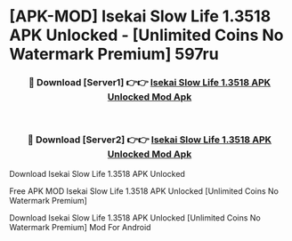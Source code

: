 # [APK-MOD] Isekai Slow Life 1.3518 APK Unlocked - [Unlimited Coins No Watermark Premium] 597ru



<div align="center">
<h3>🔴 Download [Server1] 👉👉 <a href="https://momento.my/?title=Isekai_Slow_Life_1.3518_APK_Unlocked">Isekai Slow Life 1.3518 APK Unlocked Mod Apk</a></h3><br>

<h3>🔴 Download [Server2] 👉👉 <a href="https://momento.my/?title=Isekai_Slow_Life_1.3518_APK_Unlocked">Isekai Slow Life 1.3518 APK Unlocked Mod Apk</a></h3>
</div>



Download Isekai Slow Life 1.3518 APK Unlocked 

Free APK MOD Isekai Slow Life 1.3518 APK Unlocked [Unlimited Coins No Watermark Premium]

Download Isekai Slow Life 1.3518 APK Unlocked [Unlimited Coins No Watermark Premium] Mod For Android
